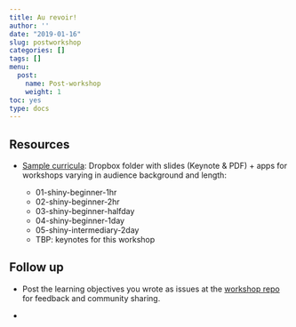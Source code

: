 ```yaml
---
title: Au revoir!
author: ''
date: "2019-01-16"
slug: postworkshop
categories: []
tags: []
menu:
  post:
    name: Post-workshop
    weight: 1
toc: yes
type: docs
---
```


## Resources

- [Sample curricula](rstd.io/shiny-sample-curricula): Dropbox folder with slides (Keynote & PDF) + apps for workshops varying in audience background and length:

  - 01-shiny-beginner-1hr 
  - 02-shiny-beginner-2hr
  - 03-shiny-beginner-halfday
  - 04-shiny-beginner-1day
  - 05-shiny-intermediary-2day
  - TBP: keynotes for this workshop
  
## Follow up

- Post the learning objectives you wrote as issues at the [workshop repo](github.com/rstudio-education/teach-shiny) for feedback and community sharing.

- 
